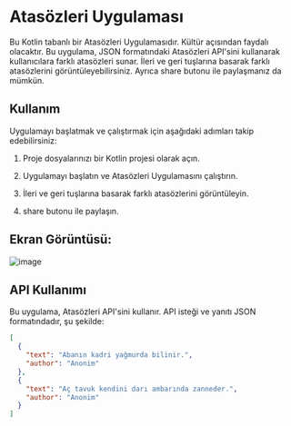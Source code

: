 # Atasözleri Uygulaması

Bu Kotlin tabanlı bir Atasözleri Uygulamasıdır. Kültür açısından faydalı olacaktır. Bu uygulama, JSON formatındaki Atasözleri API'sini kullanarak kullanıcılara farklı atasözleri sunar. İleri ve geri tuşlarına basarak farklı atasözlerini görüntüleyebilirsiniz. Ayrıca share butonu ile paylaşmanız da mümkün. 

## Kullanım

Uygulamayı başlatmak ve çalıştırmak için aşağıdaki adımları takip edebilirsiniz:

1. Proje dosyalarınızı bir Kotlin projesi olarak açın.

3. Uygulamayı başlatın ve Atasözleri Uygulamasını çalıştırın.

4. İleri ve geri tuşlarına basarak farklı atasözlerini görüntüleyin.
   
6. share butonu ile paylaşın.

## Ekran Görüntüsü:
   ![image](https://github.com/Adl1coder/Atasozleri/assets/93915867/b88d6ee4-4e24-4e8d-83d8-e3c9c923423c)


## API Kullanımı

Bu uygulama, Atasözleri API'sini kullanır. API isteği ve yanıtı JSON formatındadır, şu şekilde:

```json
[
  {
    "text": "Abanın kadri yağmurda bilinir.",
    "author": "Anonim"
  },
  {
    "text": "Aç tavuk kendini darı ambarında zanneder.",
    "author": "Anonim"
  }
]



